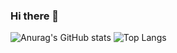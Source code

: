 ### Hi there 👋

![Anurag's GitHub stats](https://github-readme-stats.vercel.app/api?username=jvds-dev&show_icons=true&theme=gruvbox)
![Top Langs](https://github-readme-stats.vercel.app/api/top-langs/?username=anuraghazra&hide=GLSL,C%2B%2B,Astro,Ada,Java,Makefile,Rust,Go,Shell,Lua,Assembly,Objective-C,C%23,Scala,TypeScript&layout=compact&hide_progress=true&langs_count=4)


<!--
**jvds-dev/jvds-dev** is a ✨ _special_ ✨ repository because its `README.md` (this file) appears on your GitHub profile.

Here are some ideas to get you started:

- 🔭 I’m currently working on ...
- 🌱 I’m currently learning ...
- 👯 I’m looking to collaborate on ...
- 🤔 I’m looking for help with ...
- 💬 Ask me about ...
- 📫 How to reach me: ...
- 😄 Pronouns: ...
- ⚡ Fun fact: ...
-->
